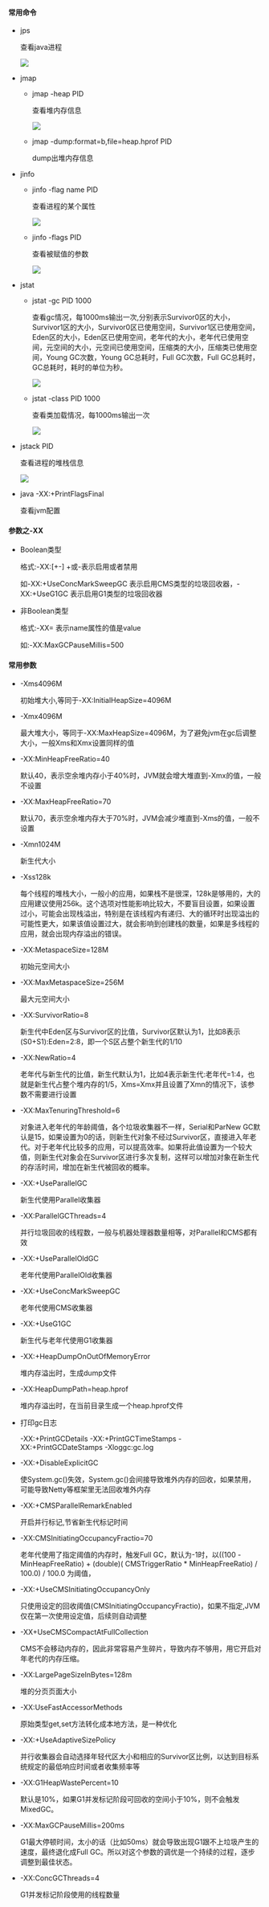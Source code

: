 #### 常用命令

- jps

  查看java进程

  ![](/assets/jvm/jps.png)

- jmap

  - jmap -heap PID

    查看堆内存信息

    ![](/assets/jvm/jmap.png)

  - jmap -dump:format=b,file=heap.hprof PID

    dump出堆内存信息


- jinfo

  - jinfo -flag name PID

    查看进程的某个属性

    ![](/assets/jvm/jinfoq.png)

  - jinfo -flags PID

    查看被赋值的参数

    ![](/assets/jvm/jinfos.png)

- jstat

  - jstat -gc PID 1000

    查看gc情况，每1000ms输出一次,分别表示Survivor0区的大小，Survivor1区的大小，Survivor0区已使用空间，Survivor1区已使用空间，Eden区的大小，Eden区已使用空间，老年代的大小，老年代已使用空间，元空间的大小，元空间已使用空间，压缩类的大小，压缩类已使用空间，Young GC次数，Young GC总耗时，Full GC次数，Full GC总耗时，GC总耗时，耗时的单位为秒。

    ![](/assets/jvm/jstat1.png)

  - jstat -class PID 1000

    查看类加载情况，每1000ms输出一次

    ![](/assets/jvm/jstat2.png)

- jstack PID

  查看进程的堆栈信息

  ![](/assets/jvm/jstack.png)

- java -XX:+PrintFlagsFinal

  查看jvm配置

#### 参数之-XX

- Boolean类型

  格式:-XX:[+-]<name> +或-表示启用或者禁用

  如-XX:+UseConcMarkSweepGC 表示启用CMS类型的垃圾回收器，-XX:+UseG1GC 表示启用G1类型的垃圾回收器

- 非Boolean类型

  格式:-XX<name>=<value> 表示name属性的值是value

  如:-XX:MaxGCPauseMillis=500

#### 常用参数

  - -Xms4096M

    初始堆大小,等同于-XX:InitialHeapSize=4096M

  - -Xmx4096M

    最大堆大小，等同于-XX:MaxHeapSize=4096M，为了避免jvm在gc后调整大小，一般Xms和Xmx设置同样的值

  - -XX:MinHeapFreeRatio=40

    默认40，表示空余堆内存小于40%时，JVM就会增大堆直到-Xmx的值，一般不设置

  - -XX:MaxHeapFreeRatio=70

    默认70，表示空余堆内存大于70%时，JVM会减少堆直到-Xms的值，一般不设置

  - -Xmn1024M

    新生代大小

  - -Xss128k

    每个线程的堆栈大小，一般小的应用，如果栈不是很深，128k是够用的，大的应用建议使用256k。这个选项对性能影响比较大，不要盲目设置，如果设置过小，可能会出现栈溢出，特别是在该线程内有递归、大的循环时出现溢出的可能性更大，如果该值设置过大，就会影响到创建栈的数量，如果是多线程的应用，就会出现内存溢出的错误。

  - -XX:MetaspaceSize=128M

    初始元空间大小

  - -XX:MaxMetaspaceSize=256M

    最大元空间大小

  - -XX:SurvivorRatio=8

    新生代中Eden区与Survivor区的比值，Survivor区默认为1，比如8表示(S0+S1):Eden=2:8，即一个S区占整个新生代的1/10

  - -XX:NewRatio=4

    老年代与新生代的比值，新生代默认为1，比如4表示新生代:老年代=1:4，也就是新生代占整个堆内存的1/5，Xms=Xmx并且设置了Xmn的情况下，该参数不需要进行设置

  - -XX:MaxTenuringThreshold=6

    对象进入老年代的年龄阈值，各个垃圾收集器不一样，Serial和ParNew GC默认是15，如果设置为0的话，则新生代对象不经过Survivor区，直接进入年老代。对于老年代比较多的应用，可以提高效率。如果将此值设置为一个较大值，则新生代对象会在Survivor区进行多次复制，这样可以增加对象在新生代的存活时间，增加在新生代被回收的概率。

  - -XX:+UseParallelGC

    新生代使用Parallel收集器

  - -XX:ParallelGCThreads=4

    并行垃圾回收的线程数，一般与机器处理器数量相等，对Parallel和CMS都有效

  - -XX:+UseParallelOldGC

    老年代使用ParallelOld收集器

  - -XX:+UseConcMarkSweepGC

    老年代使用CMS收集器

  - -XX:+UseG1GC

    新生代与老年代使用G1收集器

  - -XX:+HeapDumpOnOutOfMemoryError

    堆内存溢出时，生成dump文件

  - -XX:HeapDumpPath=heap.hprof

    堆内存溢出时，在当前目录生成一个heap.hprof文件

  - 打印gc日志

    -XX:+PrintGCDetails
    -XX:+PrintGCTimeStamps
    -XX:+PrintGCDateStamps
    -Xloggc:gc.log

  - -XX:+DisableExplicitGC

    使System.gc()失效，System.gc()会间接导致堆外内存的回收，如果禁用，可能导致Netty等框架里无法回收堆外内存

  - -XX:+CMSParallelRemarkEnabled

    开启并行标记,节省新生代标记时间

  - -XX:CMSInitiatingOccupancyFractio=70

    老年代使用了指定阈值的内存时，触发Full GC，默认为-1时，以((100 - MinHeapFreeRatio) + (double)( CMSTriggerRatio * MinHeapFreeRatio) / 100.0) / 100.0 为阈值，

  - -XX:+UseCMSInitiatingOccupancyOnly

    只使用设定的回收阈值(CMSInitiatingOccupancyFractio)，如果不指定,JVM仅在第一次使用设定值，后续则自动调整

  - -XX+UseCMSCompactAtFullCollection

    CMS不会移动内存的，因此非常容易产生碎片，导致内存不够用，用它开启对年老代的内存压缩。

  - -XX:LargePageSizeInBytes=128m

    堆的分页页面大小

  - -XX:UseFastAccessorMethods

    原始类型get,set方法转化成本地方法，是一种优化

  - -XX:+UseAdaptiveSizePolicy

    并行收集器会自动选择年轻代区大小和相应的Survivor区比例，以达到目标系统规定的最低响应时间或者收集频率等

  - -XX:G1HeapWastePercent=10

    默认是10%，如果G1并发标记阶段可回收的空间小于10%，则不会触发MixedGC。

  - -XX:MaxGCPauseMillis=200ms

    G1最大停顿时间，太小的话（比如50ms）就会导致出现G1跟不上垃圾产生的速度，最终退化成Full GC。所以对这个参数的调优是一个持续的过程，逐步调整到最佳状态。

  - -XX:ConcGCThreads=4

    G1并发标记阶段使用的线程数量
